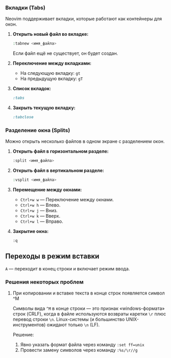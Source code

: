 ### **Вкладки (Tabs)**

Neovim поддерживает вкладки, которые работают как контейнеры для окон.

1. **Открыть новый файл во вкладке:**
    
    ```php
    :tabnew <имя_файла>
    ```
    
    Если файл ещё не существует, он будет создан.
    
2. **Переключение между вкладками:**
    - На следующую вкладку: `gt`
    - На предыдущую вкладку: `gT`
3. **Список вкладок:**
    
    ```ruby
    :tabs
    ```
    
4. **Закрыть текущую вкладку:**
    
    ```ruby
    :tabclose
    ```
    

### **Разделение окна (Splits)**

Можно открыть несколько файлов в одном экране с разделением окон.

1. **Открыть файл в горизонтальном разделе:**
    
    ```bash
    :split <имя_файла>
    ```
    
2. **Открыть файл в вертикальном разделе:**
    
    ```php
    :vsplit <имя_файла>
    ```
    
3. **Перемещение между окнами:**
    - `Ctrl+w w` — Переключение между окнами.
    - `Ctrl+w h` — Влево.
    - `Ctrl+w j` — Вниз.
    - `Ctrl+w k` — Вверх.
    - `Ctrl+w l` — Вправо.
4. **Закрытие окна:**
    
    ```less
    :q
    ```
    

## Переходы в режим вставки

`A` — переходит в конец строки и включает режим ввода.

### Решения некоторых проблем

1. При копировании и вставке текста в конце строк появляется символ ^M
   
   Символы вида `^M` в конце строки — это признак «windows-формата» строк (CRLF), когда в файле используются возвраты каретки `\r` плюс перевод строки `\n`. Linux-системы (и большинство UNIX-инструментов) ожидают только `\n` (LF).
   
   Решение: 
   1. Явно указать формат файла через команду `:set ff=unix`
   2. Провести замену символов через команду `:%s/\r//g`